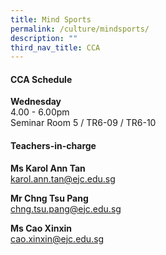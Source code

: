 ```yaml
---
title: Mind Sports
permalink: /culture/mindsports/
description: ""
third_nav_title: CCA
---
```

#### **CCA Schedule**

**Wednesday**  
4.00 - 6.00pm  
Seminar Room 5 / TR6-09 / TR6-10

#### **Teachers-in-charge**

**Ms Karol Ann Tan**  
[karol.ann.tan@ejc.edu.sg](mailto:karol.ann.tan@ejc.edu.sg)

**Mr Chng Tsu Pang**  
[chng.tsu.pang@ejc.edu.sg](mailto:chng.tsu.pang@ejc.edu.sg)

**Ms Cao Xinxin**  
[cao.xinxin@ejc.edu.sg](mailto:cao.xinxin@ejc.edu.sg)